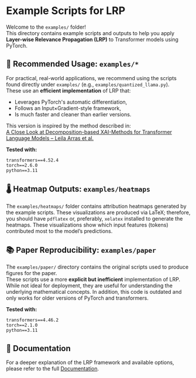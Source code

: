 # Example Scripts for LRP

Welcome to the `examples/` folder!  
This directory contains example scripts and outputs to help you apply **Layer-wise Relevance Propagation (LRP)** to Transformer models using PyTorch.


## 🔧 Recommended Usage: `examples/*`

For practical, real-world applications, we recommend using the scripts found directly under `examples/` (e.g., `examples/quantized_llama.py`).  
These use an **efficient implementation** of LRP that:

- Leverages PyTorch's automatic differentiation,
- Follows an Input×Gradient-style framework,
- Is much faster and cleaner than earlier versions.

This version is inspired by the method described in:  
[A Close Look at Decomposition-based XAI-Methods for Transformer Language Models – Leila Arras et al.](https://arxiv.org/abs/2502.15886)

**Tested with:**

```text
transformers==4.52.4
torch==2.6.0
python==3.11
```

## 🌡️ Heatmap Outputs: `examples/heatmaps`

The `examples/heatmaps/` folder contains attribution heatmaps generated by the example scripts. These visualizations are produced via LaTeX; therefore, you should have `pdflatex` or, preferably, `xelatex` installed to generate the heatmaps.
These visualizations show which input features (tokens) contributed most to the model’s predictions.


## 📚 Paper Reproducibility: `examples/paper`

The `examples/paper/` directory contains the original scripts used to produce figures for the paper.  
These scripts use a more **explicit but inefficient** implementation of LRP. While not ideal for deployment, they are useful for understanding the underlying mathematical concepts. In addition, this code is outdated and only works for older versions of PyTorch and transformers.

**Tested with:**

```text
transformers==4.46.2
torch==2.1.0
python==3.11
```

## 📖 Documentation

For a deeper explanation of the LRP framework and available options, please refer to the full [Documentation](https://lxt.readthedocs.io/).